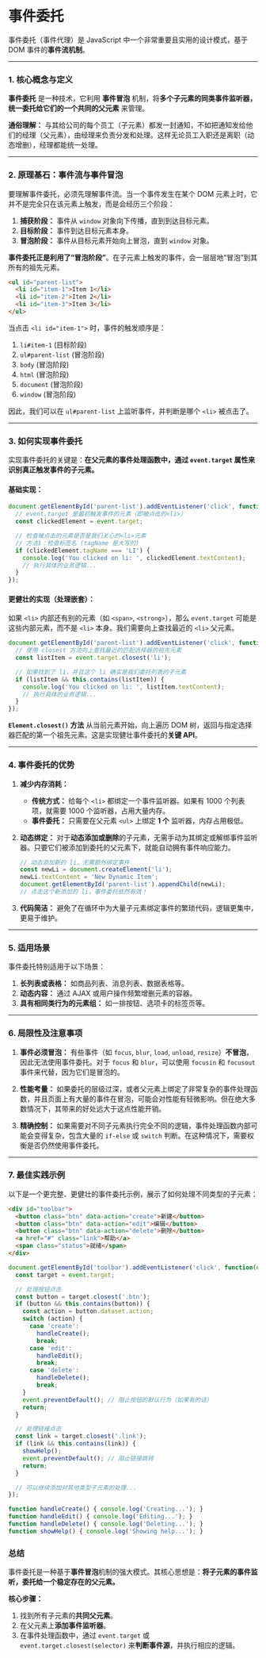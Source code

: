 # 事件委托
事件委托（事件代理）是 JavaScript 中一个非常重要且实用的设计模式，基于 DOM 事件的**事件流机制**。

---

### 1. 核心概念与定义

**事件委托** 是一种技术，它利用 **事件冒泡** 机制，将**多个子元素的同类事件监听器，统一委托给它们的一个共同的父元素** 来管理。

**通俗理解：** 与其给公司的每个员工（子元素）都发一封通知，不如把通知发给他们的经理（父元素），由经理来负责分发和处理。这样无论员工入职还是离职（动态增删），经理都能统一处理。

---

### 2. 原理基石：事件流与事件冒泡

要理解事件委托，必须先理解事件流。当一个事件发生在某个 DOM 元素上时，它并不是完全只在该元素上触发，而是会经历三个阶段：

1.  **捕获阶段：** 事件从 `window` 对象向下传播，直到到达目标元素。
2.  **目标阶段：** 事件到达目标元素本身。
3.  **冒泡阶段：** 事件从目标元素开始向上冒泡，直到 `window` 对象。

**事件委托正是利用了“冒泡阶段”**。在子元素上触发的事件，会一层层地“冒泡”到其所有的祖先元素。

```html
<ul id="parent-list">
  <li id="item-1">Item 1</li>
  <li id="item-2">Item 2</li>
  <li id="item-3">Item 3</li>
</ul>
```

当点击 `<li id="item-1">` 时，事件的触发顺序是：
1.  `li#item-1` (目标阶段)
2.  `ul#parent-list` (冒泡阶段)
3.  `body` (冒泡阶段)
4.  `html` (冒泡阶段)
5.  `document` (冒泡阶段)
6.  `window` (冒泡阶段)

因此，我们可以在 `ul#parent-list` 上监听事件，并判断是哪个 `<li>` 被点击了。

---

### 3. 如何实现事件委托

实现事件委托的关键是：**在父元素的事件处理函数中，通过 `event.target` 属性来识别真正触发事件的子元素。**

#### 基础实现：

```javascript
document.getElementById('parent-list').addEventListener('click', function(event) {
  // event.target 是最初触发事件的元素（即被点击的<li>）
  const clickedElement = event.target;

  // 检查被点击的元素是否是我们关心的<li>元素
  // 方法1：检查标签名 (tagName 是大写的)
  if (clickedElement.tagName === 'LI') {
    console.log('You clicked on li: ', clickedElement.textContent);
    // 执行具体的业务逻辑...
  }
});
```

#### 更健壮的实现（处理嵌套）：

如果 `<li>` 内部还有别的元素（如 `<span>`, `<strong>`），那么 `event.target` 可能是这些内部元素，而不是 `<li>` 本身。我们需要向上查找最近的 `<li>` 父元素。

```javascript
document.getElementById('parent-list').addEventListener('click', function(event) {
  // 使用 closest 方法向上查找最近的匹配选择器的祖先元素
  const listItem = event.target.closest('li');

  // 如果找到了 li，并且这个 li 确实是我们委托列表的子元素
  if (listItem && this.contains(listItem)) {
    console.log('You clicked on li: ', listItem.textContent);
    // 执行具体的业务逻辑...
  }
});
```

**`Element.closest()` 方法** 从当前元素开始，向上遍历 DOM 树，返回与指定选择器匹配的第一个祖先元素。这是实现健壮事件委托的**关键 API**。

---

### 4. 事件委托的优势

1.  **减少内存消耗：**
    *   **传统方式：** 给每个 `<li>` 都绑定一个事件监听器。如果有 1000 个列表项，就需要 1000 个监听器，占用大量内存。
    *   **事件委托：** 只需要在父元素 `<ul>` 上绑定 **1 个** 监听器，内存占用极低。

2.  **动态绑定：** 对于**动态添加或删除**的子元素，无需手动为其绑定或解绑事件监听器。只要它们被添加到委托的父元素下，就能自动拥有事件响应能力。
    ```javascript
    // 动态添加新的 li，无需额外绑定事件
    const newLi = document.createElement('li');
    newLi.textContent = 'New Dynamic Item';
    document.getElementById('parent-list').appendChild(newLi);
    // 点击这个新添加的 li，事件委托依然有效！
    ```

3.  **代码简洁：** 避免了在循环中为大量子元素绑定事件的繁琐代码，逻辑更集中，更易于维护。

---

### 5. 适用场景

事件委托特别适用于以下场景：

1.  **长列表或表格：** 如商品列表、消息列表、数据表格等。
2.  **动态内容：** 通过 AJAX 或用户操作频繁增删元素的容器。
3.  **具有相同类行为的元素组：** 如一排按钮、选项卡的标签页等。

---

### 6. 局限性及注意事项

1.  **事件必须冒泡：** 有些事件（如 `focus`, `blur`, `load`, `unload`, `resize`）**不冒泡**，因此无法使用事件委托。对于 `focus` 和 `blur`，可以使用 `focusin` 和 `focusout` 事件来代替，因为它们是冒泡的。

2.  **性能考量：** 如果委托的层级过深，或者父元素上绑定了非常复杂的事件处理函数，并且页面上有大量的事件在冒泡，可能会对性能有轻微影响。但在绝大多数情况下，其带来的好处远大于这点性能开销。

3.  **精确控制：** 如果需要对不同子元素执行完全不同的逻辑，事件处理函数内部可能会变得复杂，包含大量的 `if-else` 或 `switch` 判断。在这种情况下，需要权衡是否仍然使用事件委托。

---

### 7. 最佳实践示例

以下是一个更完整、更健壮的事件委托示例，展示了如何处理不同类型的子元素：

```html
<div id="toolbar">
  <button class="btn" data-action="create">新建</button>
  <button class="btn" data-action="edit">编辑</button>
  <button class="btn" data-action="delete">删除</button>
  <a href="#" class="link">帮助</a>
  <span class="status">就绪</span>
</div>
```

```javascript
document.getElementById('toolbar').addEventListener('click', function(event) {
  const target = event.target;

  // 处理按钮点击
  const button = target.closest('.btn');
  if (button && this.contains(button)) {
    const action = button.dataset.action;
    switch (action) {
      case 'create':
        handleCreate();
        break;
      case 'edit':
        handleEdit();
        break;
      case 'delete':
        handleDelete();
        break;
    }
    event.preventDefault(); // 阻止按钮的默认行为（如果有的话）
    return;
  }

  // 处理链接点击
  const link = target.closest('.link');
  if (link && this.contains(link)) {
    showHelp();
    event.preventDefault(); // 阻止链接跳转
    return;
  }

  // 可以继续添加对其他类型子元素的处理...
});

function handleCreate() { console.log('Creating...'); }
function handleEdit() { console.log('Editing...'); }
function handleDelete() { console.log('Deleting...'); }
function showHelp() { console.log('Showing help...'); }
```

### 总结

事件委托是一种基于**事件冒泡**机制的强大模式。其核心思想是：**将子元素的事件监听，委托给一个稳定存在的父元素。**

**核心步骤：**
1.  找到所有子元素的**共同父元素**。
2.  在父元素上**添加事件监听器**。
3.  在事件处理函数中，通过 `event.target` 或 `event.target.closest(selector)` 来**判断事件源**，并执行相应的逻辑。
